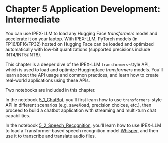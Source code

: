 # Chapter 5 Application Development: Intermediate

You can use IPEX-LLM to load any Hugging Face *transformers* model and accelerate it on your laptop. With IPEX-LLM, PyTorch models (in FP16/BF16/FP32) hosted on Hugging Face can be loaded and optimized automatically with low-bit quantizations (supported precisions include INT4/INT5/INT8).

This chapter is a deeper dive of the IPEX-LLM `transformers`-style API, which is used to load and optimize Huggingface *transformers* models. You'll learn about the API usage and common practices, and learn how to create real-world applications using these APIs.

Two notebooks are included in this chapter. 

In the notebook [5_1_ChatBot](./5_1_ChatBot.ipynb), you'll first learn how to use `transformers`-style API in different scenarios (e.g. save/load, precision choices, etc.), then proceed to build a chatbot application with streaming and multi-turn chat capabilities.

In the notebook [5_2_Speech_Recognition](./5_2_Speech_Recognition.ipynb), you'll learn how to use IPEX-LLM to load a Transformer-based speech recognition model [Whisper](https://openai.com/research/whisper), and then use it to transcribe and translate audio files.
